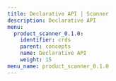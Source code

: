 ```yaml
---
title: Declarative API | Scanner
description: Declarative API
menu:
  product_scanner_0.1.0:
    identifier: crds
    parent: concepts
    name: Declarative API
    weight: 15
menu_name: product_scanner_0.1.0
---
```

